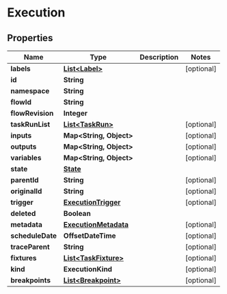 

# Execution


## Properties

| Name | Type | Description | Notes |
|------------ | ------------- | ------------- | -------------|
|**labels** | [**List&lt;Label&gt;**](Label.md) |  |  [optional] |
|**id** | **String** |  |  |
|**namespace** | **String** |  |  |
|**flowId** | **String** |  |  |
|**flowRevision** | **Integer** |  |  |
|**taskRunList** | [**List&lt;TaskRun&gt;**](TaskRun.md) |  |  [optional] |
|**inputs** | **Map&lt;String, Object&gt;** |  |  [optional] |
|**outputs** | **Map&lt;String, Object&gt;** |  |  [optional] |
|**variables** | **Map&lt;String, Object&gt;** |  |  [optional] |
|**state** | [**State**](State.md) |  |  |
|**parentId** | **String** |  |  [optional] |
|**originalId** | **String** |  |  [optional] |
|**trigger** | [**ExecutionTrigger**](ExecutionTrigger.md) |  |  [optional] |
|**deleted** | **Boolean** |  |  |
|**metadata** | [**ExecutionMetadata**](ExecutionMetadata.md) |  |  [optional] |
|**scheduleDate** | **OffsetDateTime** |  |  [optional] |
|**traceParent** | **String** |  |  [optional] |
|**fixtures** | [**List&lt;TaskFixture&gt;**](TaskFixture.md) |  |  [optional] |
|**kind** | **ExecutionKind** |  |  [optional] |
|**breakpoints** | [**List&lt;Breakpoint&gt;**](Breakpoint.md) |  |  [optional] |



